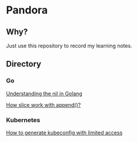 # Pandora

## Why?

Just use this repository to record my learning notes.

## Directory

### Go

[Understanding the nil in Golang](https://github.com/fisher046/pandora/blob/master/contents/Go/go_nil.md)

[How slice work with append()?](https://github.com/fisher046/pandora/blob/master/contents/Go/go_array_slice.md)

### Kubernetes

[How to generate kubeconfig with limited access](https://github.com/fisher046/pandora/blob/master/contents/Kubernetes/k8s_kubeconfig.md)